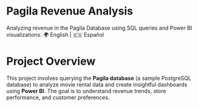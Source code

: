 # Pagila Revenue Analysis
Analyzing revenue in the Pagila Database using SQL queries and Power BI visualizations.
🌍 English | 🇪🇸 Español

# Project Overview
This project involves querying the **Pagila database** (a sample PostgreSQL database) to analyze movie rental data and create insightful dashboards using **Power BI**. The goal is to understand revenue trends, store performance, and customer preferences.
